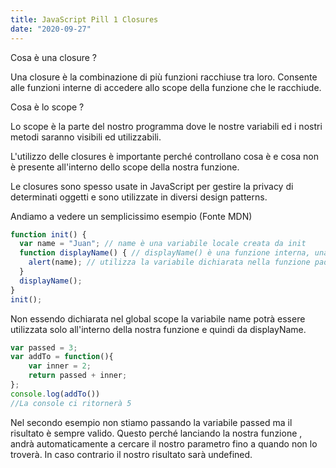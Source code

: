 ```yaml
---
title: JavaScript Pill 1 Closures
date: "2020-09-27"
---
```

Cosa è una closure ?

 Una closure è la combinazione di più funzioni racchiuse tra loro.
 Consente alle funzioni interne di accedere allo scope della funzione che le racchiude.

Cosa è lo scope ? 

Lo scope è la parte del nostro programma dove le nostre variabili ed i nostri metodi saranno visibili ed utilizzabili. 

L'utilizzo delle closures è importante perché controllano cosa è e cosa non è presente all'interno dello scope della nostra funzione.

Le closures sono spesso usate in JavaScript per gestire la privacy di determinati oggetti  e sono utilizzate in diversi design patterns.

Andiamo a vedere un semplicissimo esempio (Fonte MDN)
```javascript
function init() {
  var name = "Juan"; // name è una variabile locale creata da init
  function displayName() { // displayName() è una funzione interna, una chiusura
    alert(name); // utilizza la variabile dichiarata nella funzione padre    
  }
  displayName();    
}
init();
```
Non essendo dichiarata nel global scope la variabile name potrà essere utilizzata solo all'interno della nostra funzione e quindi da displayName.

```javascript
var passed = 3;
var addTo = function(){
    var inner = 2;
    return passed + inner;
};
console.log(addTo())
//La console ci ritornerà 5 
```
Nel secondo esempio non stiamo passando la variabile passed ma il risultato è sempre valido. 
Questo perché lanciando la nostra funzione , andrà automaticamente a cercare il nostro parametro fino a quando non lo troverà. 
In caso contrario il nostro risultato sarà undefined.